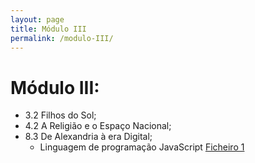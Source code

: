 ```yaml
---
layout: page
title: Módulo III
permalink: /modulo-III/
---
```

# Módulo III:
  - 3.2 Filhos do Sol;
  - 4.2 A Religião e o Espaço Nacional;
  - 8.3 De Alexandria à era Digital;
     + Linguagem de programação JavaScript 
        [Ficheiro 1]({{site.baseurl}}/assets/file1.html)
